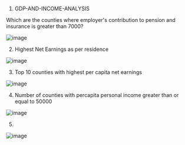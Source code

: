 1. GDP-AND-INCOME-ANALYSIS

Which are the counties where employer's contribution to pension and insurance is greater than 7000?

![image](https://user-images.githubusercontent.com/100778333/156700823-06733b9c-12e8-493f-a731-a178e1bfafdb.png)

2. Highest Net Earnings as per residence

![image](https://user-images.githubusercontent.com/100778333/156701105-4a2de85b-3a44-4608-9b08-f90e0cd5b0c8.png)

3. Top 10 counties with highest per capita net earnings

![image](https://user-images.githubusercontent.com/100778333/156702131-621baad5-524b-49aa-96c7-1615feee134b.png)

4. Number of counties with percapita personal income greater than or equal to 50000

![image](https://user-images.githubusercontent.com/100778333/156701976-95066c79-51bc-437d-9733-373158a4081c.png)

5.

![image](https://user-images.githubusercontent.com/100778333/156736246-42fb7a76-917d-4c8a-aae6-a013f80a17b0.png)






